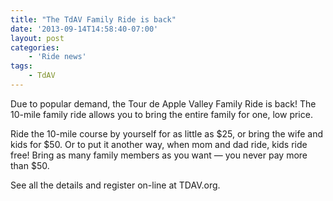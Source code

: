 ```yaml
---
title: "The TdAV Family Ride is back"
date: '2013-09-14T14:58:40-07:00'
layout: post
categories:
    - 'Ride news'
tags:
    - TdAV
---
```


Due to popular demand, the Tour de Apple Valley Family Ride is back! The 10-mile family ride allows you to bring the entire family for one, low price.  
  
Ride the 10-mile course by yourself for as little as $25, or bring the wife and kids for $50. Or to put it another way, when mom and dad ride, kids ride free! Bring as many family members as you want — you never pay more than $50.

See all the details and register on-line at TDAV.org.